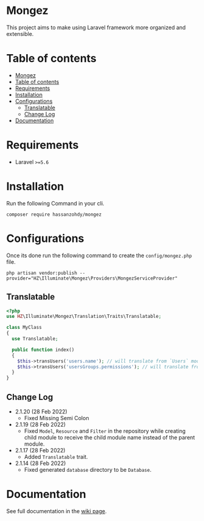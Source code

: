 ﻿# Mongez

This project aims to make using Laravel framework more organized and extensible.

# Table of contents
- [Mongez](#mongez)
- [Table of contents](#table-of-contents)
- [Requirements](#requirements)
- [Installation](#installation)
- [Configurations](#configurations)
  - [Translatable](#translatable)
  - [Change Log](#change-log)
- [Documentation](#documentation)

# Requirements
- Laravel `>=5.6` 

# Installation

Run the following Command in your cli.

`composer require hassanzohdy/mongez`

# Configurations

Once its done run the following command to create the `config/mongez.php` file.

`php artisan vendor:publish --provider="HZ\Illuminate\Mongez\Providers\MongezServiceProvider"`


## Translatable

```php
<?php 
use HZ\Illuminate\Mongez\Translation\Traits\Translatable;

class MyClass 
{
  use Translatable;

  public function index()
  {
    $this->transUsers('users.name'); // will translate from `Users` module and `users` file and the keyword is `name
    $this->transUsers('usersGroups.permissions'); // will translate from `Users` module and `usersGroups` file and the keyword is `permissions
  }
}

```

## Change Log

- 2.1.20 (28 Feb 2022)
  - Fixed Missing Semi Colon
- 2.1.19 (28 Feb 2022)
  - Fixed `Model`, `Resource` and `Filter` in the repository while creating child module to receive the child module name instead of the parent module.
- 2.1.17 (28 Feb 2022)
  - Added `Translatable` trait.
- 2.1.14 (28 Feb 2022)
  - Fixed generated `database` directory to be `Database`.

# Documentation

See full documentation in the [wiki page](https://github.com/hassanzohdy/mongez/wiki).